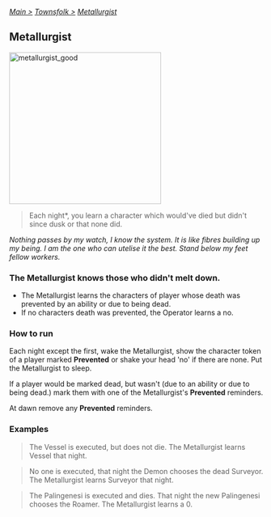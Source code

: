 [*Main >*](https://github.com/PowerofMoll/Mining-Timing---A-fancreation-to-Blood-on-the-Clocktower/blob/main/README.md)
[_Townsfolk >_](https://github.com/PowerofMoll/Mining-Timing---A-fancreation-to-Blood-on-the-Clocktower/blob/main/Townsfolk/README.md)
[_Metallurgist_](https://github.com/PowerofMoll/Mining-Timing---A-fancreation-to-Blood-on-the-Clocktower/blob/main/Townsfolk/Metallurgist/README.md)

## Metallurgist

<img src="https://github.com/user-attachments/assets/33b58c76-4d9a-4338-a790-5779beb6d17e" alt="metallurgist_good" width="300" height="300">

> Each night*, you learn a character which would've died but didn't since dusk or that none did.

*Nothing passes by my watch, I know the system. It is like fibres building up my being. I am the one who can utelise it the best. Stand below my feet fellow workers.*

### The Metallurgist knows those who didn't melt down.
- The Metallurgist learns the characters of player whose death was prevented by an ability or due to being dead.
- If no characters death was prevented, the Operator learns a no.

### How to run
Each night except the first, wake the Metallurgist, show the character token of a player marked **Prevented** or shake your head 'no' if there are none. Put the Metallurgist to sleep.

If a player would be marked dead, but wasn't (due to an ability or due to being dead.) mark them with one of the Metallurgist's **Prevented** reminders.

At dawn remove any **Prevented** reminders.

### Examples
> The Vessel is executed, but does not die. The Metallurgist learns Vessel that night.

> No one is executed, that night the Demon chooses the dead Surveyor. The Metallurgist learns Surveyor that night.

> The Palingenesi is executed and dies. That night the new Palingenesi chooses the Roamer. The Metallurgist learns a 0.
